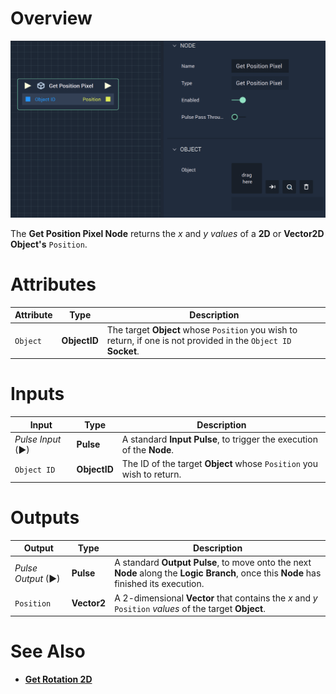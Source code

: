 # Overview

![The Get Position Pixel Node.](../../../.gitbook/assets/getpixelposition.png)

The **Get Position Pixel Node** returns the *x* and *y values* of a **2D** or **Vector2D Object's** `Position`.

# Attributes

|Attribute|Type|Description|
|---|---|---|
|`Object`| **ObjectID** | The target **Object** whose `Position` you wish to return, if one is not provided in the `Object ID` **Socket**.|

# Inputs

|Input|Type|Description|
|---|---|---|
|*Pulse Input* (►)|**Pulse**|A standard **Input Pulse**, to trigger the execution of the **Node**.|
|`Object ID`| **ObjectID** |  The ID of the target **Object** whose `Position` you wish to return.|

# Outputs

|Output|Type|Description|
|---|---|---|
|*Pulse Output* (►)|**Pulse**|A standard **Output Pulse**, to move onto the next **Node** along the **Logic Branch**, once this **Node** has finished its execution.|
| `Position` | **Vector2** | A 2-dimensional **Vector** that contains the *x* and *y* `Position` *values* of the target **Object**. |

# See Also

* [**Get Rotation 2D**](get-rotation-pixel.md)
<!-- * [**Get Size Pixel**](get-get-size-pixel.md) -->
  

